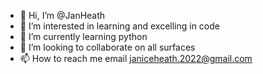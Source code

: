 - 👋 Hi, I’m @JanHeath
- 👀 I’m interested in learning and excelling in code
- 🌱 I’m currently learning python
- 💞️ I’m looking to collaborate on all surfaces 
- 📫 How to reach me email janiceheath.2022@gmail.com

<!---
JanHeath/JanHeath is a ✨ special ✨ repository because its `README.md` (this file) appears on your GitHub profile.
You can click the Preview link to take a look at your changes.
--->
